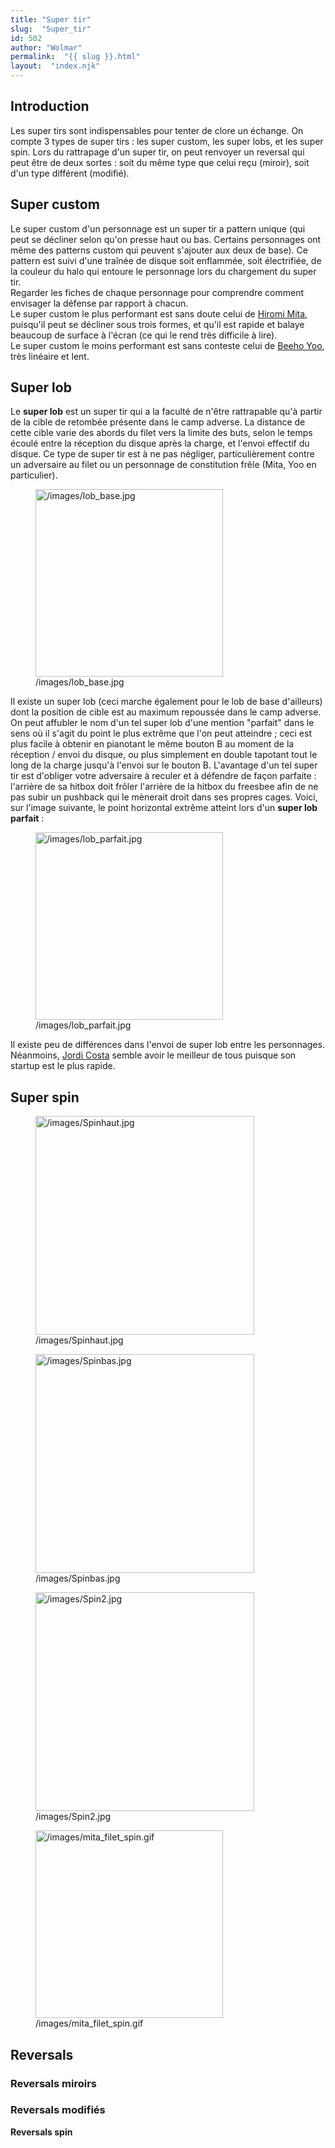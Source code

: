 ```yaml
---
title: "Super tir"
slug:  "Super_tir"
id: 502
author: "Wolmar"
permalink:  "{{ slug }}.html"
layout:  "index.njk"
---
```


## Introduction

Les super tirs sont indispensables pour tenter de clore un échange. On
compte 3 types de super tirs : les super custom, les super lobs, et les
super spin. Lors du rattrapage d'un super tir, on peut renvoyer un
reversal qui peut être de deux sortes : soit du même type que celui reçu
(miroir), soit d'un type différent (modifié).

## Super custom

Le super custom d'un personnage est un super tir a pattern unique (qui
peut se décliner selon qu'on presse haut ou bas. Certains personnages
ont même des patterns custom qui peuvent s'ajouter aux deux de base). Ce
pattern est suivi d'une traînée de disque soit enflammée, soit
électrifiée, de la couleur du halo qui entoure le personnage lors du
chargement du super tir.  
Regarder les fiches de chaque personnage pour comprendre comment
envisager la défense par rapport à chacun.  
Le super custom le plus performant est sans doute celui de [Hiromi
Mita](Hiromi_Mita "wikilink"), puisqu'il peut se décliner sous trois
formes, et qu'il est rapide et balaye beaucoup de surface à l'écran (ce
qui le rend très difficile à lire).  
Le super custom le moins performant est sans conteste celui de [Beeho
Yoo](Beeho_Yoo "wikilink"), très linéaire et lent.

## Super lob

Le **super lob** est un super tir qui a la faculté de n'être rattrapable
qu'à partir de la cible de retombée présente dans le camp adverse. La
distance de cette cible varie des abords du filet vers la limite des
buts, selon le temps écoulé entre la réception du disque après la
charge, et l'envoi effectif du disque. Ce type de super tir est à ne pas
négliger, particulièrement contre un adversaire au filet ou un
personnage de constitution frêle (Mita, Yoo en particulier).

<figure>
<img src="/images/lob_base.jpg" title="/images/lob_base.jpg" width="300"
alt="/images/lob_base.jpg" />
<figcaption aria-hidden="true">/images/lob_base.jpg</figcaption>
</figure>

Il existe un super lob (ceci marche également pour le lob de base
d'ailleurs) dont la position de cible est au maximum repoussée dans le
camp adverse. On peut affubler le nom d'un tel super lob d'une mention
"parfait" dans le sens où il s'agit du point le plus extrême que l'on
peut atteindre ; ceci est plus facile à obtenir en pianotant le même
bouton B au moment de la réception / envoi du disque, ou plus simplement
en double tapotant tout le long de la charge jusqu'à l'envoi sur le
bouton B. L'avantage d'un tel super tir est d'obliger votre adversaire à
reculer et à défendre de façon parfaite : l'arrière de sa hitbox doit
frôler l'arrière de la hitbox du freesbee afin de ne pas subir un
pushback qui le mènerait droit dans ses propres cages. Voici, sur
l'image suivante, le point horizontal extrême atteint lors d'un **super
lob parfait** :

<figure>
<img src="/images/lob_parfait.jpg" title="/images/lob_parfait.jpg"
width="300" alt="/images/lob_parfait.jpg" />
<figcaption aria-hidden="true">/images/lob_parfait.jpg</figcaption>
</figure>

Il existe peu de différences dans l'envoi de super lob entre les
personnages. Néanmoins, [Jordi Costa](Jordi_Costa "wikilink") semble
avoir le meilleur de tous puisque son startup est le plus rapide.

## Super spin

<figure>
<img src="/images/Spinhaut.jpg" title="/images/Spinhaut.jpg" width="350"
alt="/images/Spinhaut.jpg" />
<figcaption aria-hidden="true">/images/Spinhaut.jpg</figcaption>
</figure>

<figure>
<img src="/images/Spinbas.jpg" title="/images/Spinbas.jpg" width="350"
alt="/images/Spinbas.jpg" />
<figcaption aria-hidden="true">/images/Spinbas.jpg</figcaption>
</figure>

<figure>
<img src="/images/Spin2.jpg" title="/images/Spin2.jpg" width="350"
alt="/images/Spin2.jpg" />
<figcaption aria-hidden="true">/images/Spin2.jpg</figcaption>
</figure>

<figure>
<img src="/images/mita_filet_spin.gif"
title="/images/mita_filet_spin.gif" width="300"
alt="/images/mita_filet_spin.gif" />
<figcaption aria-hidden="true">/images/mita_filet_spin.gif</figcaption>
</figure>

## Reversals

### Reversals miroirs

### Reversals modifiés

**Reversals spin**
